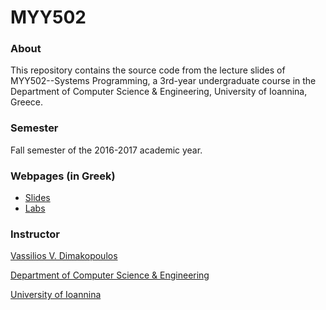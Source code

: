 # MYY502

### About

This repository contains the source code from the lecture slides of MYY502--Systems Programming, a 3rd-year undergraduate course in the Department of Computer Science & Engineering, University of Ioannina, Greece.

### Semester

Fall semester of the 2016-2017 academic year.

### Webpages (in Greek)

 * [Slides](http://www.cse.uoi.gr/~dimako/teaching/fall16.html)
 * [Labs](http://cse.uoi.gr/~myy502/2016/)

### Instructor

[Vassilios V. Dimakopoulos](http://cse.uoi.gr/~dimako)

[Department of Computer Science & Engineering](http://www.cse.uoi.gr)

[University of Ioannina](http://www.uoi.gr)
